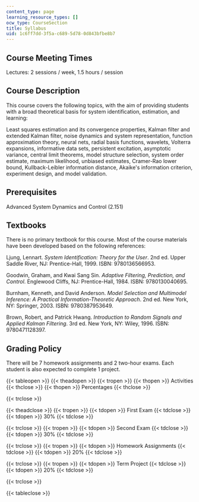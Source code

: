 ```yaml
---
content_type: page
learning_resource_types: []
ocw_type: CourseSection
title: Syllabus
uid: 1c6ff7dd-3f5a-c689-5d78-0d843bfbe8b7
---
```


Course Meeting Times
--------------------

Lectures: 2 sessions / week, 1.5 hours / session

Course Description
------------------

This course covers the following topics, with the aim of providing students with a broad theoretical basis for system identification, estimation, and learning:

Least squares estimation and its convergence properties, Kalman filter and extended Kalman filter, noise dynamics and system representation, function approximation theory, neural nets, radial basis functions, wavelets, Volterra expansions, informative data sets, persistent excitation, asymptotic variance, central limit theorems, model structure selection, system order estimate, maximum likelihood, unbiased estimates, Cramer-Rao lower bound, Kullback-Leibler information distance, Akaike's information criterion, experiment design, and model validation.

Prerequisites
-------------

Advanced System Dynamics and Control (2.151)

Textbooks
---------

There is no primary textbook for this course. Most of the course materials have been developed based on the following references:

Ljung, Lennart. _System Identification: Theory for the User_. 2nd ed. Upper Saddle River, NJ: Prentice-Hall, 1999. ISBN: 9780136566953.

Goodwin, Graham, and Kwai Sang Sin. _Adaptive Filtering, Prediction, and Control_. Englewood Cliffs, NJ: Prentice-Hall, 1984. ISBN: 9780130040695.

Burnham, Kenneth, and David Anderson. _Model Selection and Multimodel Inference: A Practical Information-Theoretic Approach_. 2nd ed. New York, NY: Springer, 2003. ISBN: 9780387953649.

Brown, Robert, and Patrick Hwang. _Introduction to Random Signals and Applied Kalman Filtering_. 3rd ed. New York, NY: Wiley, 1996. ISBN: 9780471128397.

Grading Policy
--------------

There will be 7 homework assignments and 2 two-hour exams. Each student is also expected to complete 1 project.

{{< tableopen >}}
{{< theadopen >}}
{{< tropen >}}
{{< thopen >}}
Activities
{{< thclose >}}
{{< thopen >}}
Percentages
{{< thclose >}}

{{< trclose >}}

{{< theadclose >}}
{{< tropen >}}
{{< tdopen >}}
First Exam
{{< tdclose >}}
{{< tdopen >}}
30%
{{< tdclose >}}

{{< trclose >}}
{{< tropen >}}
{{< tdopen >}}
Second Exam
{{< tdclose >}}
{{< tdopen >}}
30%
{{< tdclose >}}

{{< trclose >}}
{{< tropen >}}
{{< tdopen >}}
Homework Assignments
{{< tdclose >}}
{{< tdopen >}}
20%
{{< tdclose >}}

{{< trclose >}}
{{< tropen >}}
{{< tdopen >}}
Term Project
{{< tdclose >}}
{{< tdopen >}}
20%
{{< tdclose >}}

{{< trclose >}}

{{< tableclose >}}